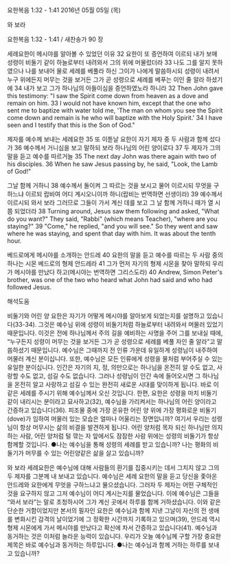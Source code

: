 요한복음 1:32 - 1:41 
2016년 05월 05일 (목)

와 보라



요한복음 1:32 - 1:41 / 새찬송가 90 장


세례요한이 메시야를 알아볼 수 있었던 이유
32 요한이 또 증언하여 이르되 내가 보매 성령이 비둘기 같이 하늘로부터 내려와서 그의 위에 머물렀더라 33 나도 그를 알지 못하였으나 나를 보내어 물로 세례를 베풀라 하신 그이가 나에게 말씀하시되 성령이 내려서 누구 위에든지 머무는 것을 보거든 그가 곧 성령으로 세례를 베푸는 이인 줄 알라 하셨기에 34 내가 보고 그가 하나님의 아들이심을 증언하였노라 하니라 
32 Then John gave this testimony: "I saw the Spirit come down from heaven as a dove and remain on him. 33 I would not have known him, except that the one who sent me to baptize with water told me, 'The man on whom you see the Spirit come down and remain is he who will baptize with the Holy Spirit.' 34 I have seen and I testify that this is the Son of God." 

제자를 예수께 보내는 세례요한 
35 또 이튿날 요한이 자기 제자 중 두 사람과 함께 섰다가 36 예수께서 거니심을 보고 말하되 보라 하나님의 어린 양이로다 37 두 제자가 그의 말을 듣고 예수를 따르거늘 
35 The next day John was there again with two of his disciples. 36 When he saw Jesus passing by, he said, "Look, the Lamb of God!" 

그날 함께 거하니
38 예수께서 돌이켜 그 따르는 것을 보시고 물어 이르시되 무엇을 구하느냐 이르되 랍비여 어디 계시오니이까 하니(랍비는 번역하면 선생이라) 39 예수께서 이르시되 와서 보라 그러므로 그들이 가서 계신 데를 보고 그 날 함께 거하니 때가 열 시쯤 되었더라 
38 Turning around, Jesus saw them following and asked, "What do you want?" They said, "Rabbi" (which means Teacher), "where are you staying?" 39 "Come," he replied, "and you will see." So they went and saw where he was staying, and spent that day with him. It was about the tenth hour. 

베드로에게 메시야를 소개하는 안드레
40 요한의 말을 듣고 예수를 따르는 두 사람 중의 하나는 시몬 베드로의 형제 안드레라 41 그가 먼저 자기의 형제 시몬을 찾아 말하되 우리가 메시야를 만났다 하고(메시야는 번역하면 그리스도라)
40 Andrew, Simon Peter's brother, was one of the two who heard what John had said and who had followed Jesus.

해석도움





비둘기와 어린 양 
요한은 자기가 어떻게 메시야를 알아보게 되었는지를 설명하고 있습니다(33-34). 그것은 예수님 위에 성령이 비둘기처럼 하늘로부터 내려와서 머물러 있었기 때문입니다. 이것은 전에 하나님께서 주의 길을 예비하는 사명을 주어 그를 보내실 때에, “누구든지 성령이 머무는 것을 보거든 그가 곧 성령으로 세례를 베풀 자인 줄 알라”고 말씀하셨기 때문입니다. 예수님은 그때까지 전 인류 가운데 유일하게 성령님이 내주하여 머물러 계신 분이십니다. 또한, 예수님은 모든 인류에게 성령을 물처럼 부어주실 수 있는 유일한 분이십니다. 인간은 자기의 지, 정, 의만으로는 하나님을 온전히 알 수도 없고, 사랑할 수도 없고, 섬길 수도 없습니다. 그러나 성령님이 인간 속에 들어오시면 그 하나님을 온전히 알고 사랑하고 섬길 수 있는 완전히 새로운 시대를 맞이하게 됩니다. 바로 이 같은 세례를 주시기 위해 예수님께서 오신 것입니다. 한편, 요한은 성령을 마치 비둘기 같이 내리시는 분이라고 묘사하고(32), 예수님을 가리켜서는 하나님의 어린 양이라고 간증하고 있습니다(36). 피조물 중에 가장 온유한 어린 양 위에 가장 평화로운 비둘기(dove)가 임하여 머물러 있는 모습은 얼마나 어울리는 장면입니까? 여기서 우리는 성령님이 항상 머무시는 삶의 비결을 발견하게 됩니다. 어린 양처럼 목자 되신 하나님만 의지하는 사람, 어린 양처럼 털 깎는 자 앞에서도 잠잠한 사람 위에는 성령의 비둘기가 항상 함께할 것입니다.
●나는 예수님을 통해 성령의 세례를 받고 있습니까? 나는 평화의 비둘기가 머무를 수 있는 어린양같은 삶을 살고 있습니까? 

와 보라 
세례요한은 예수님에 대해 사람들의 환기를 집중시키는 데서 그치지 않고 그의 두 제자를 그분께 내 보내고 있습니다.
예수님은 세례 요한의 말을 듣고 당신을 좇아온 안드레와 요한에게 무엇을 구하느냐고 물으셨습니다. 그러자 두 제자는 어떤 구체적인 것을 요구하지 않고 그저 예수님이 어디 계시는지를 물었습니다. 이에 예수님은 그들을 “와서 보라”는 말로 초청하시어 그가 계신 곳에서 하루를 함께 거하셨습니다. 이와 같은 단순한 거함이었지만 본서의 필자인 요한은 예수님과 함께 지낸 그날이 자신의 전 생애를 변화시킨 감격의 날이었기에 그 정확한 시간까지 기록하고 있으며(39), 안드레 역시 형제 시몬에게 가서 메시야를 만났다고 확신에 차서 간증하고 있습니다(41). 예수님과 동거하는 것은 이처럼 놀라운 능력이 있습니다. 우리가 오늘 예수님께 구할 가장 중요한 제목은 바로 예수님과 동거하는 하루입니다.
●나는 예수님과 함께 거하는 하루를 보내고 있습니까?